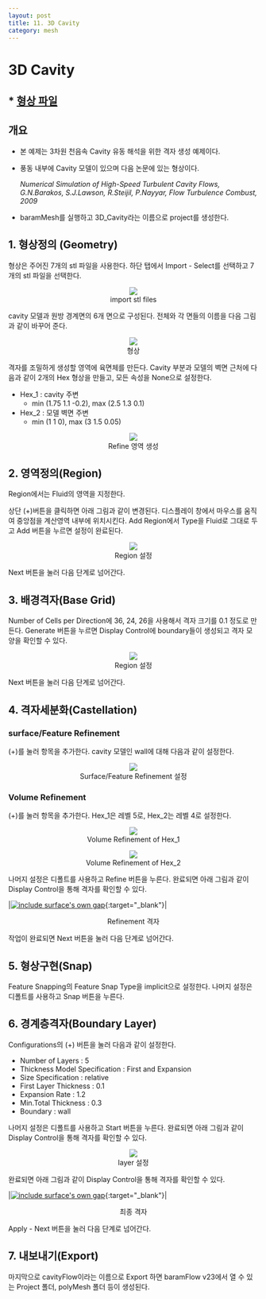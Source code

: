 ```yaml
---
layout: post
title: 11. 3D Cavity
category: mesh
---
```



# 3D Cavity

## * [형상 파일](https://drive.google.com/file/d/1eJMxycnNdELkT0YJRAqvojJDZTsTstOE/view?usp=sharing) 

## 개요 

* 본 예제는 3차원 천음속 Cavity 유동 해석을 위한 격자 생성 예제이다.

* 풍동 내부에 Cavity 모델이 있으며 다음 논문에 있는 형상이다.
  
  _Numerical Simulation of High-Speed Turbulent Cavity Flows, G.N.Barakos, S.J.Lawson, R.Steijil, P.Nayyar, Flow Turbulence Combust, 2009_

* baramMesh를 실행하고 3D_Cavity라는 이름으로 project를 생성한다.

## 1. 형상정의 (Geometry)

형상은 주어진 7개의 stl 파일을 사용한다. 하단 탭에서 Import - Select를 선택하고 7개의 stl 파일을 선택한다.

<p align='center'>
    <img src="https://github.com/nextfoam/baram-pages/raw/main/screenshots/mesh/cavity/cavity-importSTL.png"  >
    <br> import stl files
</p>

cavity 모델과 원방 경계면의 6개 면으로 구성된다. 전체와 각 면들의 이름을 다음 그림과 같이 바꾸어 준다. 

<p align='center'>
    <img src="https://github.com/nextfoam/baram-pages/raw/main/screenshots/mesh/cavity/cavity-geom.png"  >
    <br> 형상
</p>

격자를 조밀하게 생성할 영역에 육면체를 만든다. Cavity 부분과 모델의 벽면 근처에 다음과 같이 2개의 Hex 형상을 만들고, 모든 속성을 None으로 설정한다.

+ Hex_1 : cavity 주변
  + min (1.75 1.1 -0.2), max (2.5 1.3 0.1)
+ Hex_2 : 모델 벽면 주변
  + min (1 1 0), max (3 1.5 0.05)

<p align='center'>
    <img src="https://github.com/nextfoam/baram-pages/raw/main/screenshots/mesh/cavity/cavity-refineZone.png"  >
    <br> Refine 영역 생성
</p>

## 2. 영역정의(Region)

Region에서는 Fluid의 영역을 지정한다.

상단 (+)버튼을 클릭하면 아래 그림과 같이 변경된다. 디스플레이 창에서 마우스를 움직여 중앙점을 계산영역 내부에 위치시킨다. Add Region에서 Type을 Fluid로 그대로 두고 Add 버튼을 누르면 설정이 완료된다.

<p align='center'>
    <img src="https://github.com/nextfoam/baram-pages/raw/main/screenshots/mesh/cavity/cavity-region.png"  >
    <br> Region 설정
</p>

Next 버튼을 눌러 다음 단계로 넘어간다.


## 3. 배경격자(Base Grid)

Number of Cells per Direction에 36, 24, 26을 사용해서 격자 크기를 0.1 정도로 만든다. Generate 버튼을 누르면 Display Control에 boundary들이 생성되고 격자 모양을 확인할 수 있다.

<p align='center'>
    <img src="https://github.com/nextfoam/baram-pages/raw/main/screenshots/mesh/cavity/cavity-baseGrid.png"  >
    <br> Region 설정
</p>

Next 버튼을 눌러 다음 단계로 넘어간다.


## 4. 격자세분화(Castellation)

### surface/Feature Refinement

(+)를 눌러 항목을 추가한다. cavity 모델인 wall에 대해 다음과 같이 설정한다.

<p align='center'>
    <img src="https://github.com/nextfoam/baram-pages/raw/main/screenshots/mesh/cavity/cavity-wall.png"  >
    <br> Surface/Feature Refinement 설정
</p>

### Volume Refinement

(+)를 눌러 항목을 추가한다. Hex_1은 레벨 5로, Hex_2는 레벨 4로 설정한다.

<p align='center'>
    <img src="https://github.com/nextfoam/baram-pages/raw/main/screenshots/mesh/cavity/cavity-hex1.png"  >
    <br> Volume Refinement of Hex_1
</p>

<p align='center'>
    <img src="https://github.com/nextfoam/baram-pages/raw/main/screenshots/mesh/cavity/cavity-hex2.png"  >
    <br> Volume Refinement of Hex_2
</p>

나머지 설정은 디폴트를 사용하고 Refine 버튼을 누른다. 완료되면 아래 그림과 같이 Display Control을 통해 격자를 확인할 수 있다.

|[![include surface's own gap](https://github.com/nextfoam/baram-pages/raw/main/screenshots/mesh/cavity/cavity-refine.png "include surface's own gap")](https://github.com/nextfoam/baram-pages/raw/main/screenshots/mesh/cavity/cavity-refine.png){:target="_blank"}|
<center>Refinement 격자</center> 

작업이 완료되면 Next 버튼을 눌러 다음 단계로 넘어간다.



## 5. 형상구현(Snap)

Feature Snapping의 Feature Snap Type을 implicit으로 설정한다. 나머지 설정은 디폴트를 사용하고 Snap 버튼을 누른다.


## 6. 경계층격자(Boundary Layer)

Configurations의 (+) 버튼을 눌러 다음과 같이 설정한다.

+ Number of Layers : 5
+ Thickness Model Specification : First and Expansion
+ Size Specification : relative
+ First Layer Thickness : 0.1
+ Expansion Rate : 1.2
+ Min.Total Thickness : 0.3
+ Boundary : wall

나머지 설정은 디폴트를 사용하고 Start 버튼을 누른다. 완료되면 아래 그림과 같이 Display Control을 통해 격자를 확인할 수 있다.

<p align='center'>
    <img src="https://github.com/nextfoam/baram-pages/raw/main/screenshots/mesh/cavity/cavity-layer-setup.png"  >
    <br> layer 설정
</p>

완료되면 아래 그림과 같이 Display Control을 통해 격자를 확인할 수 있다.


|[![include surface's own gap](https://github.com/nextfoam/baram-pages/raw/main/screenshots/mesh/cavity/cavity-layer.png "include surface's own gap")](https://github.com/nextfoam/baram-pages/raw/main/screenshots/mesh/cavity/cavity-layer.png){:target="_blank"}|
<center>최종 격자</center> 

Apply - Next 버튼을 눌러 다음 단계로 넘어간다.


## 7. 내보내기(Export)

마지막으로 cavityFlow이라는 이름으로 Export 하면 baramFlow v23에서 열 수 있는 Project 폴더, polyMesh 폴더 등이 생성된다.
